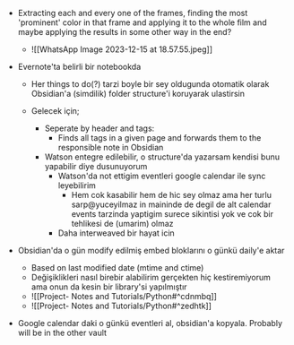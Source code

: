 - Extracting each and every one of the frames, finding the most 'prominent' color in that frame and applying it to the whole film and maybe applying the results in some other way in the end? 
	- ![[WhatsApp Image 2023-12-15 at 18.57.55.jpeg]]





- Evernote'ta belirli bir notebookda
	- Her things to do(?) tarzi boyle bir sey oldugunda otomatik olarak Obsidian'a (simdilik) folder structure'i koruyarak ulastirsin

	- Gelecek için;
		- Seperate by header and tags:
			- Finds all tags in a given page and forwards them to the responsible note in Obsidian
		- Watson entegre edilebilir, o structure'da yazarsam kendisi bunu yapabilir diye dusunuyorum
			- Watson'da not ettigim eventleri google calendar ile sync leyebilirim
				- Hem cok kasabilir hem de hic sey olmaz ama her turlu sarp@yuceyilmaz in maininde de degil de alt calendar events tarzinda yaptigim surece sikintisi yok ve cok bir tehlikesi de (umarim) olmaz
			- Daha interweaved bir hayat icin



- Obsidian'da o gün modify edilmiş embed bloklarını o günkü daily'e aktar
	- Based on last modified date (mtime and ctime)
	- Değişiklikleri nasıl birebir alabilirim gerçekten hiç kestiremiyorum ama onun da kesin bir library'si yapılmıştır
	- ![[Project- Notes and Tutorials/Python#^cdnmbq]]
	- ![[Project- Notes and Tutorials/Python#^zedhtk]]

- Google calendar daki o günkü eventleri al, obsidian'a kopyala. Probably will be in the other vault